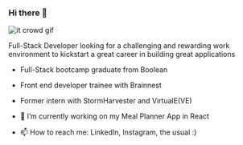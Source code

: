 ### Hi there 👋
![it crowd gif](https://user-images.githubusercontent.com/94011909/199105401-7a0597be-51ed-4bd5-834b-7c4d50b97a2d.gif)

Full-Stack Developer looking for a challenging and rewarding work environment to kickstart a great career in building great applications

- Full-Stack bootcamp graduate from Boolean
- Front end developer trainee with Brainnest
- Former intern with StormHarvester and VirtualE(VE)

- 🔭 I’m currently working on my Meal Planner App in React

- 📫 How to reach me: LinkedIn, Instagram, the usual :)
